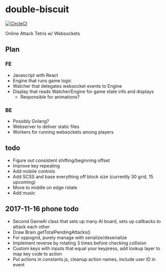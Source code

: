 # double-biscuit

[![CircleCI](https://circleci.com/gh/mpaulweeks/double-biscuit/tree/master.svg?style=svg)](https://circleci.com/gh/mpaulweeks/double-biscuit/tree/master)

Online Attack Tetris w/ Websockets

## Plan

### FE
- Javascript with React
- Engine that runs game logic
- Watcher that delegates websocket events to Engine
- Display that reads Watcher/Engine for game state info and displays
  - Responsible for animations?

### BE
- Possibly Golang?
- Webserver to deliver static files
- Workers for running websockets among players

## todo
- Figure out consistent shifting/beginning offset
- Improve key repeating
- Add mobile controls
- Add SCSS and base everything off block size (currently 30 grid, 15 upcoming)
- Move to middle on edge rotate
- Add music

## 2017-11-16 phone todo
- Second GameAI class that sets up many AI board, sets up callbacks to attack each other
- Draw Brain.getTotalPendingAttacks()
- For oppogrid, purely manage with serialize/deserialize
- Implement reverse by rotating 3 times before checking collision
- Custom keys with inputs that equal your keypress, add lookup layer to map key code to action
- Put actions in constants.js, cleanup action names, include user ID in event
